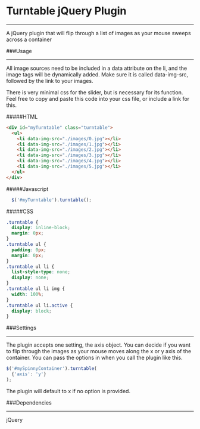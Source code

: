 # Turntable jQuery Plugin
***
A jQuery plugin that will flip through a list of images as your mouse sweeps across a container

###Usage
***
All image sources need to be included in a data attribute on the li, and the image tags will be dynamically added. Make sure it is called data-img-src, followed by the link to your images. 

There is very minimal css for the slider, but is necessary for its function. Feel free to copy and paste this code into your css file, or include a link for this.

#####HTML

```html
<div id="myTurntable" class="turntable">
  <ul>
    <li data-img-src="./images/0.jpg"></li>
    <li data-img-src="./images/1.jpg"></li>
    <li data-img-src="./images/2.jpg"></li>
    <li data-img-src="./images/3.jpg"></li>
    <li data-img-src="./images/4.jpg"></li>
    <li data-img-src="./images/5.jpg"></li>
  </ul>
</div>
```

#####Javascript

```javascript
  $('#myTurntable').turntable();
```
#####CSS

```css
.turntable {
  display: inline-block;
  margin: 0px;
}
.turntable ul {
  padding: 0px;
  margin: 0px;
}
.turntable ul li {
  list-style-type: none;
  display: none;
}
.turntable ul li img {
  width: 100%;
}
.turntable ul li.active {
  display: block;
}
```

###Settings
***
The plugin accepts one setting, the axis object. You can decide if you want to flip through the images as your mouse moves along the x or y axis of the container. You can pass the options in when you call the plugin like this.

```javascript
$('#mySpinnyContainer').turntable(
  {'axis': 'y'}
);
```
 The plugin will default to x if no option is provided. 

###Dependencies
***
jQuery
